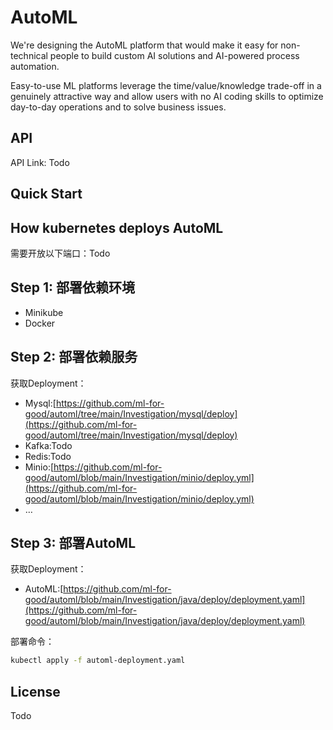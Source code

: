 # AutoML

We're designing the AutoML platform that would make it easy for non-technical people to build custom AI solutions and
AI-powered process automation.

Easy-to-use ML platforms leverage the time/value/knowledge trade-off in a genuinely attractive way and allow users with
no AI coding skills to optimize day-to-day operations and to solve business issues.

## API

API Link: Todo

## Quick Start

## How kubernetes deploys AutoML

需要开放以下端口：Todo

## Step 1: 部署依赖环境

- Minikube
- Docker

## Step 2: 部署依赖服务

获取Deployment：

- Mysql:[https://github.com/ml-for-good/automl/tree/main/Investigation/mysql/deploy](https://github.com/ml-for-good/automl/tree/main/Investigation/mysql/deploy)
- Kafka:Todo
- Redis:Todo
- Minio:[https://github.com/ml-for-good/automl/blob/main/Investigation/minio/deploy.yml](https://github.com/ml-for-good/automl/blob/main/Investigation/minio/deploy.yml)
- …
## Step 3: 部署AutoML

获取Deployment：

- AutoML:[https://github.com/ml-for-good/automl/blob/main/Investigation/java/deploy/deployment.yaml](https://github.com/ml-for-good/automl/blob/main/Investigation/java/deploy/deployment.yaml)

部署命令：

```bash
kubectl apply -f automl-deployment.yaml
```

## License
Todo
